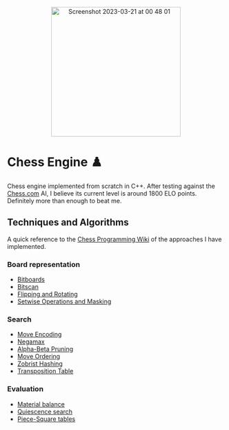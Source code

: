 <p align="center">
<img width="300" alt="Screenshot 2023-03-21 at 00 48 01" src="https://user-images.githubusercontent.com/49457798/226489433-2cbf2e37-0525-43e6-8039-e4b717ebb879.png">
</p>

# Chess Engine ♟️

Chess engine implemented from scratch in C++. After testing against the [Chess.com](chess.com) AI, I believe its current level is around 1800 ELO points. Definitely more than enough to beat me.

## Techniques and Algorithms
A quick reference to the [Chess Programming Wiki](https://www.chessprogramming.org/Main_Page) of the approaches I have implemented.

### Board representation
- [Bitboards](https://www.chessprogramming.org/Bitboards)
- [Bitscan](https://www.chessprogramming.org/BitScan)
- [Flipping and Rotating](https://www.chessprogramming.org/Flipping_Mirroring_and_Rotating)
- [Setwise Operations and Masking](https://www.chessprogramming.org/General_Setwise_Operations)

### Search
- [Move Encoding](https://www.chessprogramming.org/Encoding_Moves)
- [Negamax](https://www.chessprogramming.org/Negamax)
- [Alpha-Beta Pruning](https://www.chessprogramming.org/Alpha-Beta)
- [Move Ordering](https://www.chessprogramming.org/Move_Ordering)
- [Zobrist Hashing](https://www.chessprogramming.org/Zobrist_Hashing)
- [Transposition Table](https://www.chessprogramming.org/Transposition_Table)

### Evaluation
- [Material balance](https://www.chessprogramming.org/Material)
- [Quiescence search](https://www.chessprogramming.org/Quiescence_Search)
- [Piece-Square tables](https://www.chessprogramming.org/Piece-Square_Tables)
